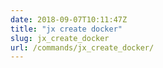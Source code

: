```yaml
---
date: 2018-09-07T10:11:47Z
title: "jx create docker"
slug: jx_create_docker
url: /commands/jx_create_docker/
---
```

